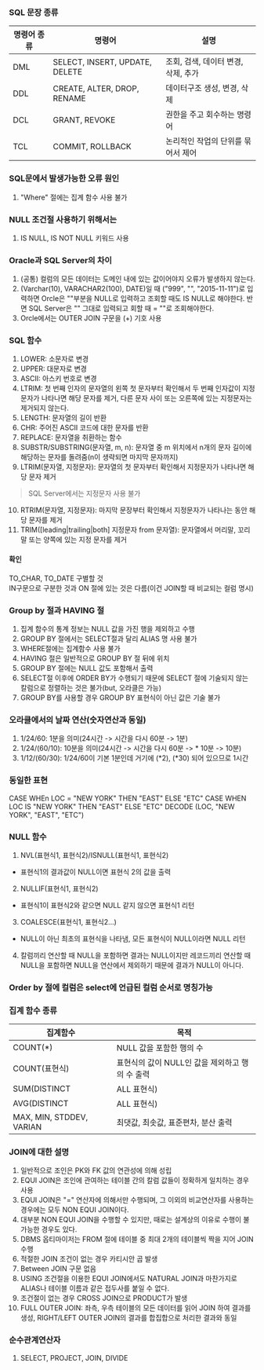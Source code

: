 ### SQL 문장 종류
|명령어 종류|명령어|설명
|-|-|-|
|DML|SELECT, INSERT, UPDATE, DELETE|조회, 검색, 데이터 변경, 삭제, 추가|
|DDL|CREATE, ALTER, DROP, RENAME|데이터구조 생성, 변경, 삭제|
|DCL|GRANT, REVOKE|권한을 주고 회수하는 명령어|
|TCL|COMMIT, ROLLBACK|논리적인 작업의 단위를 묶어서 제어|

### SQL문에서 발생가능한 오류 원인
1. "Where" 절에는 집계 함수 사용 불가

### NULL 조건절 사용하기 위해서는
1. IS NULL, IS NOT NULL 키워드 사용

### Oracle과 SQL Server의 차이
1. (공통) 컬럼의 모든 데이터는 도메인 내에 있는 값이어야지 오류가 발생하지 않는다.
2. (Varchar(10), VARACHAR2(100), DATE)일 때 ("999", "", "2015-11-11")로 입력하면 Orcle은 ""부분을 NULL로 입력하고 조회할 때도 IS NULL로 해야한다. 반면 SQL Server은 "" 그대로 입력되고 회할 때 = ""로 조회해야한다.
3. Orcle에서는 OUTER JOIN 구문을 (+) 기호 사용

### SQL 함수
1. LOWER: 소문자로 변경
2. UPPER: 대문자로 변경
3. ASCII: 아스키 번호로 변경
4. LTRIM: 첫 번째 인자의 문자열의 왼쪽 첫 문자부터 확인해서 두 번째 인자값이 지정문자가 나타나면 해당 문자를 제거, 다른 문자 사이 또는 오른쪽에 있는 지정문자는 제거되지 않는다.
5. LENGTH: 문자열의 길이 반환
6. CHR: 주어진 ASCII 코드에 대한 문자를 반환
7. REPLACE: 문자열을 취환하는 함수
8. SUBSTR/SUBSTRING(문자열, m, n): 문자열 중 m 위치에서 n개의 문자 길이에 해당하는 문자를 돌려줌(n이 생략되면 마지막 문자까지)
9. LTRIM(문자열, 지정문자): 문자열의 첫 문자부터 확인해서 지정문자가 나타나면 해당 문자 제거
> SQL Server에서는 지정문자 사용 불가
10. RTRIM(문자열, 지정문자): 마지막 문장부터 확인해서 지정문자가 나타나는 동안 해당 문자를 제거
11. TRIM([leading|trailing|both] 지정문자 from 문자열): 문자열에서 머리말, 꼬리말 또는 양쪽에 있는 지정 문자를 제거

#### 확인
TO_CHAR, TO_DATE 구별할 것   
IN구문으로 구분한 것과 ON 절에 있는 것은 다름(이건 JOIN할 때 비교되는 컬럼 명시)

### Group by 절과 HAVING 절
1. 집계 함수의 통계 정보는 NULL 값을 가진 행을 제외하고 수행
2. GROUP BY 절에서는 SELECT절과 달리 ALIAS 명 사용 불가
3. WHERE절에는 집계함수 사용 불가
4. HAVING 절은 일반적으로 GROUP BY 절 뒤에 위치
5. GROUP BY 절에는 NULL 값도 포함해서 출력
6. SELECT절 이후에 ORDER BY가 수행되기 때문에 SELECT 절에 기술되지 않는 칼럼으로 정렬하는 것은 불가(but, 오라클은 가능)
7. GROUP BY를 사용할 경우 GROUP BY 표현식이 아닌 값은 기술 불가

### 오라클에서의 날짜 연산(숫자연산과 동일)
1. 1/24/60: 1분을 의미(24시간 -> 시간을 다시 60분 -> 1분)
2. 1/24/(60/10): 10분을 의미(24시간 -> 시간을 다시 60분 -> * 10분 -> 10분)
3. 1/12/(60/30): 1/24/60이 기본 1분인데 거기에 (*2), (*30) 되어 있으므로 1시간

### 동일한 표현
CASE WHEn LOC = "NEW YORK" THEN "EAST" ELSE "ETC"
CASE WHEN LOC IS "NEW YORK" THEN "EAST" ELSE "ETC"
DECODE (LOC, "NEW YORK", "EAST", "ETC")

### NULL 함수
1. NVL(표현식1, 표현식2)/ISNULL(표현식1, 표현식2)
 - 표현식1의 결과값이 NULL이면 표현식 2의 값을 출력
2. NULLIF(표현식1, 표현식2)
 - 표현식1이 표현식2와 같으면 NULL 같지 않으면 표현식1 리턴
3. COALESCE(표현식1, 표현식2...)
 - NULL이 아닌 최초의 표현식을 나타냄, 모든 표현식이 NULL이라면 NULL 리턴
4. 칼럼끼리 연산할 때 NULL을 포함하면 결과는 NULL이지만 레코드끼리 연산할 때 NULL을 포함하면 NULL을 연산에서 제외하기 때문에 결과가 NULL이 아니다.

### Order by 절에 컬럼은 select에 언급된 컬럼 순서로 명칭가능

### 집계 함수 종류
|집계함수|목적|
|-|-|
|COUNT(*)|NULL 값을 포함한 행의 수|
|COUNT(표현식)|표현식의 값이 NULL인 값을 제외하고 행의 수 출력|
|SUM(DISTINCT|ALL 표현식)|표현식의 NULL 값을 제외한 합계|
|AVG(DISTINCT|ALL 표현식)|표현식의 NULL 값을 제외한 평균|
|MAX, MIN, STDDEV, VARIAN|최댓값, 최솟값, 표준편차, 분산 출력|

### JOIN에 대한 설명
1. 일반적으로 조인은 PK와 FK 값의 연관성에 의해 성립
2. EQUI JOIN은 조인에 관여하는 테이블 간의 칼럼 값들이 정확하게 일치하는 경우 사용
3. EQUI JOIN은 "=" 연산자에 의해서만 수행되며, 그 이외의 비교연산자를 사용하는 경우에는 모두 NON EQUI JOIN이다.
4. 대부분 NON EQUI JOIN을 수행할 수 있지만, 때로는 설계상의 이유로 수행이 불가능한 경우도 있다.
5. DBMS 옵티마이저는 FROM 절에 테이블 중 최대 2개의 테이블씩 짝을 지어 JOIN 수행
6. 적절한 JOIN 조건이 없는 경우 카티시안 곱 발생
7. Between JOIN 구문 없음
8. USING 조건절을 이용한 EQUI JOIN에서도 NATURAL JOIN과 마찬가지로 ALIAS나 테이블 이름과 같은 접두사를 붙일 수 없다.
9. 조건절이 없는 경우 CROSS JOIN으로 PRODUCT가 발생
10. FULL OUTER JOIN: 좌측, 우측 테이블의 모든 데이터를 읽어 JOIN 하여 결과를 생성, RIGHT/LEFT OUTER JOIN의 결과를 합집합으로 처리한 결과와 동일


### 순수관계연산자
1. SELECT, PROJECT, JOIN, DIVIDE
